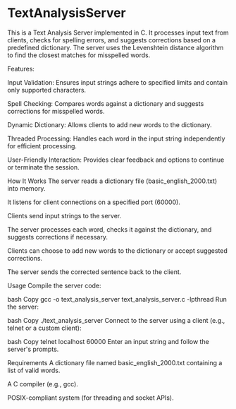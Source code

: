 # TextAnalysisServer

This is a Text Analysis Server implemented in C. It processes input text from clients, checks for spelling errors, and suggests corrections based on a predefined dictionary. The server uses the Levenshtein distance algorithm to find the closest matches for misspelled words.

Features:

Input Validation: Ensures input strings adhere to specified limits and contain only supported characters.


Spell Checking: Compares words against a dictionary and suggests corrections for misspelled words.


Dynamic Dictionary: Allows clients to add new words to the dictionary.


Threaded Processing: Handles each word in the input string independently for efficient processing.


User-Friendly Interaction: Provides clear feedback and options to continue or terminate the session.

How It Works
The server reads a dictionary file (basic_english_2000.txt) into memory.

It listens for client connections on a specified port (60000).

Clients send input strings to the server.

The server processes each word, checks it against the dictionary, and suggests corrections if necessary.

Clients can choose to add new words to the dictionary or accept suggested corrections.

The server sends the corrected sentence back to the client.

Usage
Compile the server code:

bash
Copy
gcc -o text_analysis_server text_analysis_server.c -lpthread
Run the server:

bash
Copy
./text_analysis_server
Connect to the server using a client (e.g., telnet or a custom client):

bash
Copy
telnet localhost 60000
Enter an input string and follow the server's prompts.

Requirements
A dictionary file named basic_english_2000.txt containing a list of valid words.

A C compiler (e.g., gcc).

POSIX-compliant system (for threading and socket APIs).
